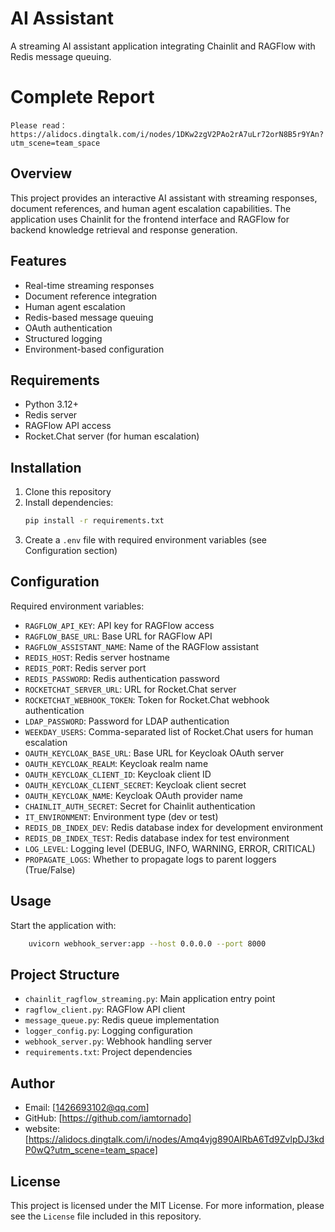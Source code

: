 # AI Assistant

A streaming AI assistant application integrating Chainlit and RAGFlow with Redis message queuing.

# Complete Report
    Please read：https://alidocs.dingtalk.com/i/nodes/1DKw2zgV2PAo2rA7uLr72orN8B5r9YAn?utm_scene=team_space
    
## Overview
This project provides an interactive AI assistant with streaming responses, document references, and human agent escalation capabilities. The application uses Chainlit for the frontend interface and RAGFlow for backend knowledge retrieval and response generation.

## Features
- Real-time streaming responses
- Document reference integration
- Human agent escalation
- Redis-based message queuing
- OAuth authentication
- Structured logging
- Environment-based configuration

## Requirements
- Python 3.12+
- Redis server
- RAGFlow API access
- Rocket.Chat server (for human escalation)

## Installation
1. Clone this repository
2. Install dependencies:
   ```bash
   pip install -r requirements.txt
   ```
3. Create a `.env` file with required environment variables (see Configuration section)

## Configuration
Required environment variables:
- `RAGFLOW_API_KEY`: API key for RAGFlow access
- `RAGFLOW_BASE_URL`: Base URL for RAGFlow API
- `RAGFLOW_ASSISTANT_NAME`: Name of the RAGFlow assistant
- `REDIS_HOST`: Redis server hostname
- `REDIS_PORT`: Redis server port
- `REDIS_PASSWORD`: Redis authentication password
- `ROCKETCHAT_SERVER_URL`: URL for Rocket.Chat server
- `ROCKETCHAT_WEBHOOK_TOKEN`: Token for Rocket.Chat webhook authentication
- `LDAP_PASSWORD`: Password for LDAP authentication
- `WEEKDAY_USERS`: Comma-separated list of Rocket.Chat users for human escalation
- `OAUTH_KEYCLOAK_BASE_URL`: Base URL for Keycloak OAuth server
- `OAUTH_KEYCLOAK_REALM`: Keycloak realm name
- `OAUTH_KEYCLOAK_CLIENT_ID`: Keycloak client ID
- `OAUTH_KEYCLOAK_CLIENT_SECRET`: Keycloak client secret
- `OAUTH_KEYCLOAK_NAME`: Keycloak OAuth provider name
- `CHAINLIT_AUTH_SECRET`: Secret for Chainlit authentication
- `IT_ENVIRONMENT`: Environment type (dev or test)
- `REDIS_DB_INDEX_DEV`: Redis database index for development environment
- `REDIS_DB_INDEX_TEST`: Redis database index for test environment
- `LOG_LEVEL`: Logging level (DEBUG, INFO, WARNING, ERROR, CRITICAL)
- `PROPAGATE_LOGS`: Whether to propagate logs to parent loggers (True/False)

## Usage
Start the application with:
```bash
    uvicorn webhook_server:app --host 0.0.0.0 --port 8000
```

## Project Structure
- `chainlit_ragflow_streaming.py`: Main application entry point
- `ragflow_client.py`: RAGFlow API client
- `message_queue.py`: Redis queue implementation
- `logger_config.py`: Logging configuration
- `webhook_server.py`: Webhook handling server
- `requirements.txt`: Project dependencies

## Author

- Email: [1426693102@qq.com]
- GitHub: [https://github.com/iamtornado]
- website: [https://alidocs.dingtalk.com/i/nodes/Amq4vjg890AlRbA6Td9ZvlpDJ3kdP0wQ?utm_scene=team_space]

## License
This project is licensed under the MIT License. For more information, please see the `License` file included in this repository.
